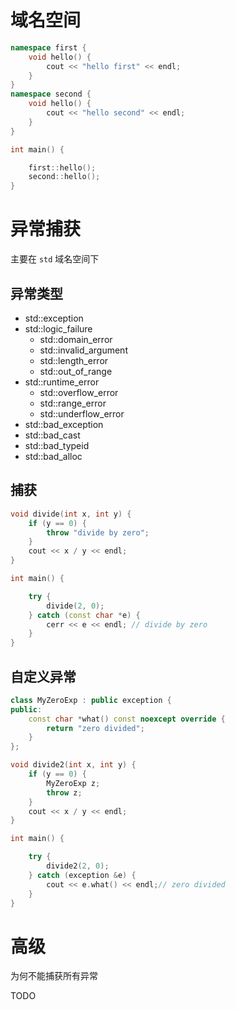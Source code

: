 
# 域名空间

```c++
namespace first {
    void hello() {
        cout << "hello first" << endl;
    }
}
namespace second {
    void hello() {
        cout << "hello second" << endl;
    }
}

int main() {

    first::hello();
    second::hello();
}
```

# 异常捕获

主要在 `std` 域名空间下

## 异常类型

* std::exception
* std::logic_failure
    * std::domain_error
    * std::invalid_argument
    * std::length_error
    * std::out_of_range
* std::runtime_error
    * std::overflow_error
    * std::range_error
    * std::underflow_error
* std::bad_exception
* std::bad_cast
* std::bad_typeid
* std::bad_alloc

## 捕获

```c++
void divide(int x, int y) {
    if (y == 0) {
        throw "divide by zero";
    }
    cout << x / y << endl;
}

int main() {

    try {
        divide(2, 0);
    } catch (const char *e) {
        cerr << e << endl; // divide by zero
    }
}
```

## 自定义异常

```c++
class MyZeroExp : public exception {
public:
    const char *what() const noexcept override {
        return "zero divided";
    }
};

void divide2(int x, int y) {
    if (y == 0) {
        MyZeroExp z;
        throw z;
    }
    cout << x / y << endl;
}

int main() {

    try {
        divide2(2, 0);
    } catch (exception &e) {
        cout << e.what() << endl;// zero divided
    }
}
```

# 高级

为何不能捕获所有异常

TODO 